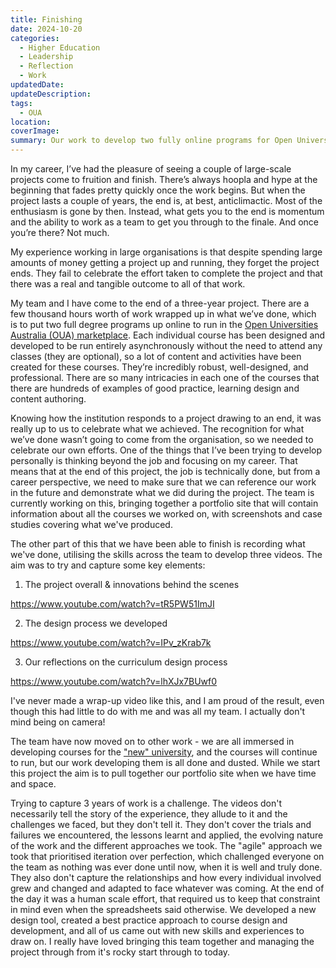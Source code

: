 ```yaml
---
title: Finishing
date: 2024-10-20
categories:
  - Higher Education
  - Leadership
  - Reflection
  - Work
updatedDate: 
updateDescription: 
tags:
  - OUA
location: 
coverImage: 
summary: Our work to develop two fully online programs for Open Universities Australia has come to an end. Three years of work is a challenge to get your head around and try and capture in a meaningful way.
---
```


In my career, I’ve had the pleasure of seeing a couple of large-scale projects come to fruition and finish. There’s always hoopla and hype at the beginning that fades pretty quickly once the work begins. But when the project lasts a couple of years, the end is, at best, anticlimactic. Most of the enthusiasm is gone by then. Instead, what gets you to the end is momentum and the ability to work as a team to get you through to the finale.  And once you’re there? Not much. 

My experience working in large organisations is that despite spending large amounts of money getting a project up and running, they forget the project ends. They fail to celebrate the effort taken to complete the project and that there was a real and tangible outcome to all of that work. 

My team and I have come to the end of a three-year project. There are a few thousand hours worth of work wrapped up in what we’ve done, which is to put two full degree programs up online to run in the [Open Universities Australia (OUA) marketplace](https://www.open.edu.au/universities/the-university-of-adelaide). Each individual course has been designed and developed to be run entirely asynchronously without the need to attend any classes (they are optional), so a lot of content and activities have been created for these courses. They’re incredibly robust, well-designed, and professional. There are so many intricacies in each one of the courses that there are hundreds of examples of good practice, learning design and content authoring. 

Knowing how the institution responds to a project drawing to an end, it was really up to us to celebrate what we achieved. The recognition for what we’ve done wasn’t going to come from the organisation, so we needed to celebrate our own efforts. One of the things that I’ve been trying to develop personally is thinking beyond the job and focusing on my career. That means that at the end of this project, the job is technically done, but from a career perspective, we need to make sure that we can reference our work in the future and demonstrate what we did during the project. The team is currently working on this, bringing together a portfolio site that will contain information about all the courses we worked on, with screenshots and case studies covering what we've produced. 

The other part of this that we have been able to finish is recording what we've done, utilising the skills across the team to develop three videos. The aim was to try and capture some key elements:

1. The project overall & innovations behind the scenes 

https://www.youtube.com/watch?v=tR5PW51ImJI

2. The design process we developed 

https://www.youtube.com/watch?v=IPv_zKrab7k

3. Our reflections on the curriculum design process 

https://www.youtube.com/watch?v=lhXJx7BUwf0

I've never made a wrap-up video like this, and I am proud of the result, even though this had little to do with me and was all my team. I actually don't mind being on camera! 

The team have now moved on to other work - we are all immersed in developing courses for the ["new" university](https://adelaideuni.edu.au/), and the courses will continue to run, but our work developing them is all done and dusted. While we start this project the aim is to pull together our portfolio site when we have time and space. 

Trying to capture 3 years of work is a challenge. The videos don't necessarily tell the story of the experience, they allude to it and the challenges we faced, but they don't tell it. They don't cover the trials and failures we encountered, the lessons learnt and applied, the evolving nature of the work and the different approaches we took. The "agile" approach we took that prioritised iteration over perfection, which challenged everyone on the team as nothing was ever done until now, when it is well and truly done. They also don't capture the relationships and how every individual involved grew and changed and adapted to face whatever was coming. At the end of the day it was a human scale effort, that required us to keep that constraint in mind even when the spreadsheets said otherwise. We developed a new design tool, created a best practice approach to course design and development, and all of us came out with new skills and experiences to draw on. I really have loved bringing this team together and managing the project through from it's rocky start through to today. 